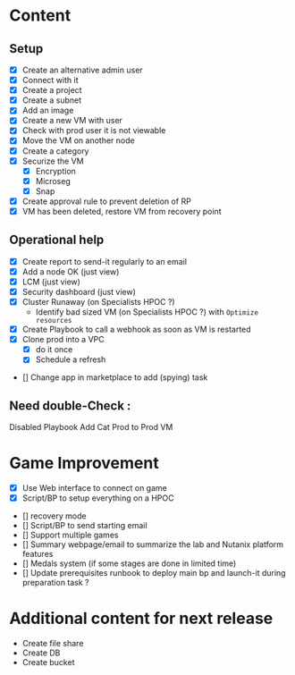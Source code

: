# Content

## Setup 

- [x] Create an alternative admin user
- [x] Connect with it
- [x] Create a project
- [x] Create a subnet
- [x] Add an image
- [x] Create a new VM with user
- [x] Check with prod user it is not viewable
- [x] Move the VM on another node
- [x] Create a category
- [x] Securize the VM
	- [x] Encryption
	- [x] Microseg
	- [x] Snap
- [x] Create approval rule to prevent deletion of RP
- [x] VM has been deleted, restore VM from recovery point

## Operational help

- [x] Create report to send-it regularly to an email
- [x] Add a node OK (just view)
- [x] LCM (just view)
- [x] Security dashboard (just view)
- [x] Cluster Runaway (on Specialists HPOC ?)
	- Identify bad sized VM (on Specialists HPOC ?) with `Optimize resources`
- [x] Create Playbook to call a webhook as soon as VM is restarted
- [x] Clone prod into a VPC
	- [x] do it once
	- [x] Schedule a refresh 
- [] Change app in marketplace to add (spying) task

## Need double-Check :
Disabled Playbook
Add Cat Prod to Prod VM

# Game Improvement
 - [x] Use Web interface to connect on game
 - [x] Script/BP to setup everything on a HPOC
 - [] recovery mode
 - [] Script/BP to send starting email
 - [] Support multiple games
 - [] Summary webpage/email to summarize the lab and Nutanix platform features
 - [] Medals system (if some stages are done in limited time)
 - [] Update prerequisites runbook to deploy main bp and launch-it during preparation task ?

# Additional content for next release
- Create file share
- Create DB
- Create bucket
